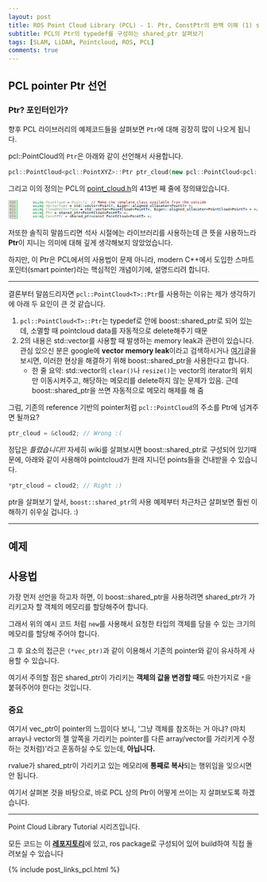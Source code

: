 ```yaml
---
layout: post
title: ROS Point Cloud Library (PCL) - 1. Ptr, ConstPtr의 완벽 이해 (1) shared_ptr
subtitle: PCL의 Ptr의 typedef를 구성하는 shared_ptr 살펴보기
tags: [SLAM, LiDAR, Pointcloud, ROS, PCL]
comments: true
---
```



## PCL pointer Ptr 선언

### Ptr? 포인터인가?

향후 PCL 라이브러리의 예제코드들을 살펴보면 `Ptr`에 대해 굉장히 많이 나오게 됩니다.

pcl::PointCloud의 `Ptr`은 아래와 같이 선언해서 사용합니다.

```cpp
pcl::PointCloud<pcl::PointXYZ>::Ptr ptr_cloud(new pcl::PointCloud<pcl::PointXYZ>);
```

그리고 이의 정의는 PCL의 [point_cloud.h](https://pointclouds.org/documentation/common_2include_2pcl_2point__cloud_8h_source.html)의 413번 째 줄에 정의돼있습니다.

![pcl_img](/img/pcl_point_cloud_h.png)


저또한 솔직히 말씀드리면 석사 시절에는 라이브러리를 사용하는데 큰 뜻을 사용하느라 **Ptr**이 지니는 의미에 대해 깊게 생각해보지 않았었습니다.

하지만, 이 Ptr은 PCL에서의 사용법이 문제 아니라, modern C++에서 도입한 스마트 포인터(smart pointer)라는 핵심적인 개념이기에, 설명드리려 합니다.

---

결론부터 말씀드리자면 `pcl::PointCloud<T>::Ptr`를 사용하는 이유는 제가 생각하기에 아래 두 요인이 큰 것 같습니다.

1. `pcl::PointCloud<T>::Ptr`는 typedef로 안에 boost::shared_ptr로 되어 있는데, 소멸할 때 pointcloud data를 자동적으로 delete해주기 때문
2. 2의 내용은 std::vector를 사용할 때 발생하는 memory leak과 관련이 있습니다. 관심 있으신 분은 google에 **vector memory leak**이라고 검색하시거나 [여기](https://stackoverflow.com/questions/1361139/how-to-avoid-memory-leaks-when-using-a-vector-of-pointers-to-dynamically-allocat)글을 보시면, 이러한 현상을 해결하기 위해 boost::shared_ptr을 사용한다고 합니다.
    * 한 줄 요약: std::vector의 `clear()`나 `resize()`는 vector의 iterator의 위치만 이동시켜주고, 해당하는 메모리를 delete하지 않는 문제가 있음. 근데 boost::shared_ptr을 쓰면 자동적으로 메모리 해제를 해 줌

그럼, 기존의 reference 기반의 pointer처럼 `pcl::PointCloud`의 주소를 Ptr에 넘겨주면 될까요?

```cpp
ptr_cloud = &cloud2; // Wrong :(
```

정답은 *틀렸습니다!!* 자세히 wiki를 살펴보시면 boost::shared_ptr로 구성되어 있기때문에, 아래와 같이 사용해야 pointcloud가 원래 지니던 points들을 건내받을 수 있습니다.

```cpp
*ptr_cloud = cloud2; // Right :)
```

ptr을 살펴보기 앞서, `boost::shared_ptr`의 사용 예제부터 차근차근 살펴보면 훨씬 이해하기 쉬우실 겁니다. :)

---


## 예제

<script src="https://gist.github.com/LimHyungTae/fc6c71a06a9a09a1e7958d35b64f9dd4.js"></script>


## 사용법

가장 먼저 선언을 하고자 하면, 이 boost::shared_ptr을 사용하려면 shared_ptr가 가리키고자 할 객체의 메모리를 할당해주어 합니다.

그래서 위의 예시 코드 처럼 `new`를 사용해서 요청한 타입의 객체를 담을 수 있는 크기의 메모리를 할당해 주어야 합니다.

그 후 요소의 접근은 `(*vec_ptr)`과 같이 이용해서 기존의 pointer와 같이 유사하게 사용할 수 있습니다.

여기서 주의할 점은 shared_ptr이 가리키는 **객체의 값을 변경할 때**도 마찬가지로 `*`을 붙혀주어야 한다는 것입니다.

### 중요

여기서 vec_ptr이 pointer의 느낌이다 보니, '그냥 객체를 참조하는 거 아냐? (마치 array나 vector의 젤 앞쪽을 가리키는 pointer를 다른 array/vector를 가리키게 수정하는 것처럼)'라고 혼동하실 수도 있는데, **아닙니다.**

rvalue가 shared_ptr이 가리키고 있는 메모리에 **통째로 복사**되는 행위임을 잊으시면 안 됩니다.



여기서 살펴본 것을 바탕으로, 바로 PCL 상의 Ptr이 어떻게 쓰이는 지 살펴보도록 하겠습니다.

---

Point Cloud Library Tutorial 시리즈입니다.

모든 코드는 이 [**레포지토리**](https://github.com/LimHyungTae/pcl_tutorial)에 있고, ros package로 구성되어 있어 build하여 직접 돌려보실 수 있습니다

{% include post_links_pcl.html %}
